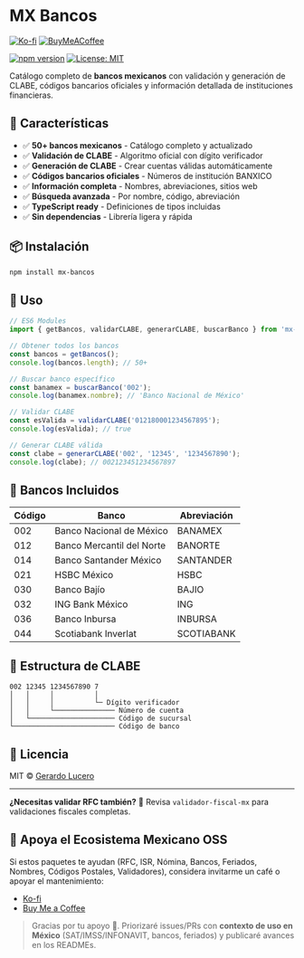 # MX Bancos

<!-- BADGES-DONATIONS-START -->
[![Ko-fi](https://img.shields.io/badge/Ko--fi-Donate-orange?logo=ko-fi)](https://ko-fi.com/gerardolucero)
[![BuyMeACoffee](https://img.shields.io/badge/Buy%20Me%20a%20Coffee-Support-yellow?logo=buy-me-a-coffee)](https://buymeacoffee.com/lucerorios0)
<!-- BADGES-DONATIONS-END -->

[![npm version](https://badge.fury.io/js/mx-bancos.svg)](https://badge.fury.io/js/mx-bancos)
[![License: MIT](https://img.shields.io/badge/License-MIT-yellow.svg)](https://opensource.org/licenses/MIT)

Catálogo completo de **bancos mexicanos** con validación y generación de CLABE, códigos bancarios oficiales y información detallada de instituciones financieras.

## 🚀 Características

- ✅ **50+ bancos mexicanos** - Catálogo completo y actualizado
- ✅ **Validación de CLABE** - Algoritmo oficial con dígito verificador
- ✅ **Generación de CLABE** - Crear cuentas válidas automáticamente
- ✅ **Códigos bancarios oficiales** - Números de institución BANXICO
- ✅ **Información completa** - Nombres, abreviaciones, sitios web
- ✅ **Búsqueda avanzada** - Por nombre, código, abreviación
- ✅ **TypeScript ready** - Definiciones de tipos incluidas
- ✅ **Sin dependencias** - Librería ligera y rápida

## 📦 Instalación

```bash
npm install mx-bancos
```

## 🔧 Uso

```javascript
// ES6 Modules
import { getBancos, validarCLABE, generarCLABE, buscarBanco } from 'mx-bancos';

// Obtener todos los bancos
const bancos = getBancos();
console.log(bancos.length); // 50+

// Buscar banco específico
const banamex = buscarBanco('002');
console.log(banamex.nombre); // 'Banco Nacional de México'

// Validar CLABE
const esValida = validarCLABE('012180001234567895');
console.log(esValida); // true

// Generar CLABE válida
const clabe = generarCLABE('002', '12345', '1234567890');
console.log(clabe); // 002123451234567897
```

## 🏦 Bancos Incluidos

| Código | Banco | Abreviación |
|--------|-------|-------------|
| 002 | Banco Nacional de México | BANAMEX |
| 012 | Banco Mercantil del Norte | BANORTE |
| 014 | Banco Santander México | SANTANDER |
| 021 | HSBC México | HSBC |
| 030 | Banco Bajío | BAJIO |
| 032 | ING Bank México | ING |
| 036 | Banco Inbursa | INBURSA |
| 044 | Scotiabank Inverlat | SCOTIABANK |

## 🔢 Estructura de CLABE

```
002 12345 1234567890 7
│   │     │          │
│   │     │          └─ Dígito verificador
│   │     └─────────────── Número de cuenta
│   └───────────────────── Código de sucursal
└───────────────────────── Código de banco
```

## 📄 Licencia

MIT © [Gerardo Lucero](https://github.com/GerardoLucero)

---

**¿Necesitas validar RFC también?** 👀 Revisa `validador-fiscal-mx` para validaciones fiscales completas.

<!-- DONATIONS-START -->
## 💖 Apoya el Ecosistema Mexicano OSS

Si estos paquetes te ayudan (RFC, ISR, Nómina, Bancos, Feriados, Nombres, Códigos Postales, Validadores), considera invitarme un café o apoyar el mantenimiento:

- [Ko-fi](https://ko-fi.com/gerardolucero)
- [Buy Me a Coffee](https://buymeacoffee.com/lucerorios0)

> Gracias por tu apoyo 🙌. Priorizaré issues/PRs con **contexto de uso en México** (SAT/IMSS/INFONAVIT, bancos, feriados) y publicaré avances en los READMEs.
<!-- DONATIONS-END -->
